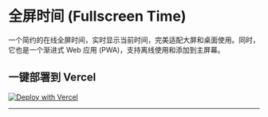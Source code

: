 # 全屏时间 (Fullscreen Time)

一个简约的在线全屏时间，实时显示当前时间，完美适配大屏和桌面使用。同时，它也是一个渐进式 Web 应用 (PWA)，支持离线使用和添加到主屏幕。

## 一键部署到 Vercel

[![Deploy with Vercel](https://vercel.com/button)](https://vercel.com/new/clone?repository-url=https://github.com/yingming006/fullscreen-time&repository-name=fullscreen-time)

---

